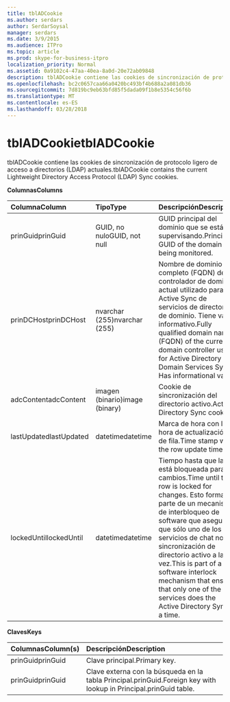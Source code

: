 ```yaml
---
title: tblADCookie
ms.author: serdars
author: SerdarSoysal
manager: serdars
ms.date: 3/9/2015
ms.audience: ITPro
ms.topic: article
ms.prod: skype-for-business-itpro
localization_priority: Normal
ms.assetid: 0a9102c4-47aa-40ea-8a0d-20e72ab09848
description: tblADCookie contiene las cookies de sincronización de protocolo ligero de acceso a directorios (LDAP) actuales.
ms.openlocfilehash: bc2c0657caa66a0420bc493bf4b688a2a081db36
ms.sourcegitcommit: 7d819bc9eb63bfd85f5dada09f1b8e5354c56f6b
ms.translationtype: MT
ms.contentlocale: es-ES
ms.lasthandoff: 03/28/2018
---
```

# <a name="tbladcookie"></a><span data-ttu-id="f1bb5-103">tblADCookie</span><span class="sxs-lookup"><span data-stu-id="f1bb5-103">tblADCookie</span></span>
 
<span data-ttu-id="f1bb5-104">tblADCookie contiene las cookies de sincronización de protocolo ligero de acceso a directorios (LDAP) actuales.</span><span class="sxs-lookup"><span data-stu-id="f1bb5-104">tblADCookie contains the current Lightweight Directory Access Protocol (LDAP) Sync cookies.</span></span>
  
<span data-ttu-id="f1bb5-105">**Columnas**</span><span class="sxs-lookup"><span data-stu-id="f1bb5-105">**Columns**</span></span>

|<span data-ttu-id="f1bb5-106">**Columna**</span><span class="sxs-lookup"><span data-stu-id="f1bb5-106">**Column**</span></span>|<span data-ttu-id="f1bb5-107">**Tipo**</span><span class="sxs-lookup"><span data-stu-id="f1bb5-107">**Type**</span></span>|<span data-ttu-id="f1bb5-108">**Descripción**</span><span class="sxs-lookup"><span data-stu-id="f1bb5-108">**Description**</span></span>|
|:-----|:-----|:-----|
|<span data-ttu-id="f1bb5-109">prinGuid</span><span class="sxs-lookup"><span data-stu-id="f1bb5-109">prinGuid</span></span>  <br/> |<span data-ttu-id="f1bb5-110">GUID, no nulo</span><span class="sxs-lookup"><span data-stu-id="f1bb5-110">GUID, not null</span></span>  <br/> |<span data-ttu-id="f1bb5-111">GUID principal del dominio que se está supervisando.</span><span class="sxs-lookup"><span data-stu-id="f1bb5-111">Principal GUID of the domain being monitored.</span></span>  <br/> |
|<span data-ttu-id="f1bb5-112">prinDCHost</span><span class="sxs-lookup"><span data-stu-id="f1bb5-112">prinDCHost</span></span>  <br/> |<span data-ttu-id="f1bb5-113">nvarchar (255)</span><span class="sxs-lookup"><span data-stu-id="f1bb5-113">nvarchar (255)</span></span>  <br/> |<span data-ttu-id="f1bb5-114">Nombre de dominio completo (FQDN) del controlador de dominio actual utilizado para Active Sync de servicios de directorio de dominio. Tiene valor informativo.</span><span class="sxs-lookup"><span data-stu-id="f1bb5-114">Fully qualified domain name (FQDN) of the current domain controller used for Active Directory Domain Services Sync. Has informational value.</span></span>  <br/> |
|<span data-ttu-id="f1bb5-115">adcContent</span><span class="sxs-lookup"><span data-stu-id="f1bb5-115">adcContent</span></span>  <br/> |<span data-ttu-id="f1bb5-116">imagen (binario)</span><span class="sxs-lookup"><span data-stu-id="f1bb5-116">image (binary)</span></span>  <br/> |<span data-ttu-id="f1bb5-117">Cookie de sincronización del directorio activo.</span><span class="sxs-lookup"><span data-stu-id="f1bb5-117">Active Directory Sync cookie.</span></span>  <br/> |
|<span data-ttu-id="f1bb5-118">lastUpdated</span><span class="sxs-lookup"><span data-stu-id="f1bb5-118">lastUpdated</span></span>  <br/> |<span data-ttu-id="f1bb5-119">datetime</span><span class="sxs-lookup"><span data-stu-id="f1bb5-119">datetime</span></span>  <br/> |<span data-ttu-id="f1bb5-120">Marca de hora con la hora de actualización de fila.</span><span class="sxs-lookup"><span data-stu-id="f1bb5-120">Time stamp with the row update time.</span></span>  <br/> |
|<span data-ttu-id="f1bb5-121">lockedUntil</span><span class="sxs-lookup"><span data-stu-id="f1bb5-121">lockedUntil</span></span>  <br/> |<span data-ttu-id="f1bb5-122">datetime</span><span class="sxs-lookup"><span data-stu-id="f1bb5-122">datetime</span></span>  <br/> |<span data-ttu-id="f1bb5-123">Tiempo hasta que la fila está bloqueada para cambios.</span><span class="sxs-lookup"><span data-stu-id="f1bb5-123">Time until the row is locked for changes.</span></span> <span data-ttu-id="f1bb5-124">Esto forma parte de un mecanismo de interbloqueo de software que asegura que sólo uno de los servicios de chat no la sincronización de directorio activo a la vez.</span><span class="sxs-lookup"><span data-stu-id="f1bb5-124">This is part of a software interlock mechanism that ensures that only one of the chat services does the Active Directory Sync at a time.</span></span>  <br/> |
   
<span data-ttu-id="f1bb5-125">**Claves**</span><span class="sxs-lookup"><span data-stu-id="f1bb5-125">**Keys**</span></span>

|<span data-ttu-id="f1bb5-126">**Columnas**</span><span class="sxs-lookup"><span data-stu-id="f1bb5-126">**Column(s)**</span></span>|<span data-ttu-id="f1bb5-127">**Descripción**</span><span class="sxs-lookup"><span data-stu-id="f1bb5-127">**Description**</span></span>|
|:-----|:-----|
|<span data-ttu-id="f1bb5-128">prinGuid</span><span class="sxs-lookup"><span data-stu-id="f1bb5-128">prinGuid</span></span>  <br/> |<span data-ttu-id="f1bb5-129">Clave principal.</span><span class="sxs-lookup"><span data-stu-id="f1bb5-129">Primary key.</span></span>  <br/> |
|<span data-ttu-id="f1bb5-130">prinGuid</span><span class="sxs-lookup"><span data-stu-id="f1bb5-130">prinGuid</span></span>  <br/> |<span data-ttu-id="f1bb5-131">Clave externa con la búsqueda en la tabla Principal.prinGuid.</span><span class="sxs-lookup"><span data-stu-id="f1bb5-131">Foreign key with lookup in Principal.prinGuid table.</span></span>  <br/> |
   

